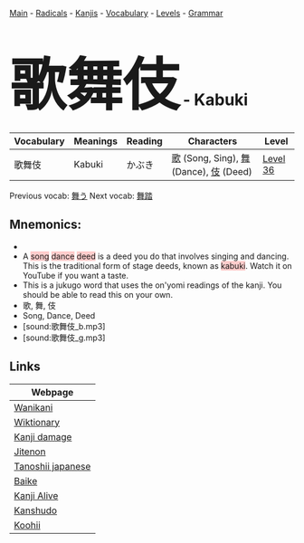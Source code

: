 <style> bigfont {font-size: 100px}</style>
[Main](../README.md) -
[Radicals](../radicals.md) -
[Kanjis](../kanjis.md) -
[Vocabulary](../vocabulary.md) -
[Levels](../levels.md) -
[Grammar](../grammar.md)
# <bigfont> 歌舞伎</bigfont> - Kabuki 

| Vocabulary | Meanings | Reading | Characters | Level |
| --- | --- | --- | --- | --- |
| 歌舞伎 | Kabuki | かぶき |  [歌](../kanjis/歌.md) (Song, Sing), [舞](../kanjis/舞.md) (Dance), [伎](../kanjis/伎.md) (Deed) | [Level 36](../levels/wk_level36.md) |

Previous vocab: [舞う](舞う.md) Next vocab: [舞踏](舞踏.md) 

## Mnemonics:

* 
* A <span style="background-color:#ffcccb"> song</span> <span style="background-color:#ffcccb"> dance</span> <span style="background-color:#ffcccb"> deed</span> is a deed you do that involves singing and dancing. This is the traditional form of stage deeds, known as <span style="background-color:#ffcccb"> kabuki</span>. Watch it on YouTube if you want a taste.
* This is a jukugo word that uses the on'yomi readings of the kanji. You should be able to read this on your own.
* 歌, 舞, 伎
* Song, Dance, Deed
* [sound:歌舞伎_b.mp3]
* [sound:歌舞伎_g.mp3]


## Links 

| Webpage |
| --- |
| [Wanikani          ](https://www.wanikani.com/kanji/歌舞伎) |
| [Wiktionary        ](https://en.wiktionary.org/wiki/歌舞伎) |
| [Kanji damage      ](http://www.kanjidamage.com/kanji/search?utf8=✓&q=歌舞伎) |
| [Jitenon           ](https://jitenon.com/kanji/歌舞伎) |
| [Tanoshii japanese ](https://www.tanoshiijapanese.com/dictionary/kanji.cfm?k=歌舞伎) |
| [Baike             ](https://baike.baidu.com/item/歌舞伎) |
| [Kanji Alive       ](https://app.kanjialive.com/歌舞伎) |
| [Kanshudo          ](https://www.kanshudo.com/searchmn?q=歌舞伎) |
| [Koohii            ](https://kanji.koohii.com/study/kanji/歌舞伎) |
